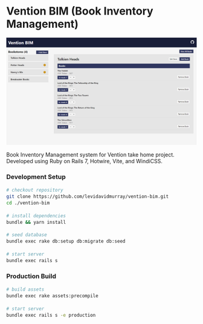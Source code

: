 # Vention BIM (Book Inventory Management)

<p align="center">
  <img src="vention-bim-screen.png">
</p>

Book Inventory Management system for Vention take home project. Developed using Ruby on Rails 7, Hotwire, Vite, and WindiCSS.

### Development Setup
```bash
# checkout repository
git clone https://github.com/levidavidmurray/vention-bim.git
cd ./vention-bim

# install dependencies
bundle && yarn install

# seed database
bundle exec rake db:setup db:migrate db:seed

# start server
bundle exec rails s
```

### Production Build
```bash
# build assets
bundle exec rake assets:precompile

# start server
bundle exec rails s -e production
```
